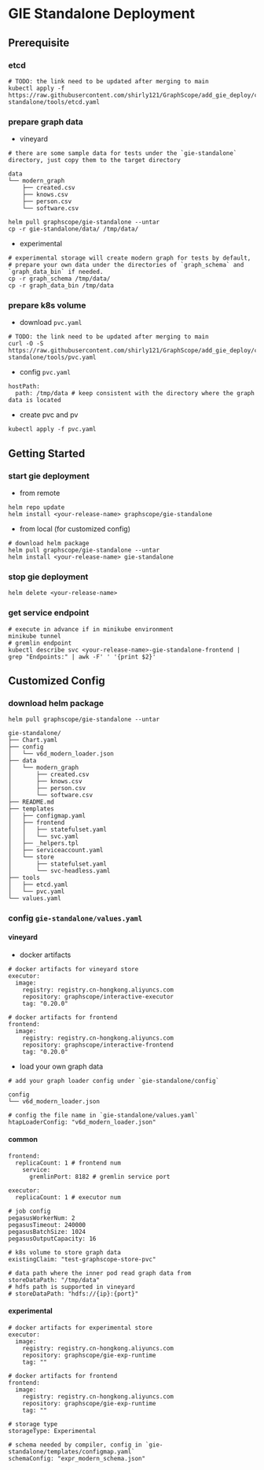 # GIE Standalone Deployment
## Prerequisite
### etcd
```
# TODO: the link need to be updated after merging to main
kubectl apply -f https://raw.githubusercontent.com/shirly121/GraphScope/add_gie_deploy/charts/gie-standalone/tools/etcd.yaml
```
### prepare graph data
- vineyard
```
# there are some sample data for tests under the `gie-standalone` directory, just copy them to the target directory

data
└── modern_graph
    ├── created.csv
    ├── knows.csv
    ├── person.csv
    └── software.csv

helm pull graphscope/gie-standalone --untar
cp -r gie-standalone/data/ /tmp/data/
```
- experimental
```
# experimental storage will create modern graph for tests by default,
# prepare your own data under the directories of `graph_schema` and `graph_data_bin` if needed.
cp -r graph_schema /tmp/data/
cp -r graph_data_bin /tmp/data
```
### prepare k8s volume
- download `pvc.yaml`
```
# TODO: the link need to be updated after merging to main
curl -O -S https://raw.githubusercontent.com/shirly121/GraphScope/add_gie_deploy/charts/gie-standalone/tools/pvc.yaml
```
- config `pvc.yaml`
```
hostPath:
  path: /tmp/data # keep consistent with the directory where the graph data is located
```
- create pvc and pv
```
kubectl apply -f pvc.yaml
```
## Getting Started
### start gie deployment
- from remote
```
helm repo update
helm install <your-release-name> graphscope/gie-standalone
```
- from local (for customized config)
```
# download helm package
helm pull graphscope/gie-standalone --untar
helm install <your-release-name> gie-standalone
```
### stop gie deployment
```
helm delete <your-release-name>
```
### get service endpoint
```
# execute in advance if in minikube environment
minikube tunnel 
# gremlin endpoint
kubectl describe svc <your-release-name>-gie-standalone-frontend | grep "Endpoints:" | awk -F' ' '{print $2}'
```
## Customized Config
### download helm package
```
helm pull graphscope/gie-standalone --untar 

gie-standalone/
├── Chart.yaml
├── config
│   └── v6d_modern_loader.json
├── data
│   └── modern_graph
│       ├── created.csv
│       ├── knows.csv
│       ├── person.csv
│       └── software.csv
├── README.md
├── templates
│   ├── configmap.yaml
│   ├── frontend
│   │   ├── statefulset.yaml
│   │   └── svc.yaml
│   ├── _helpers.tpl
│   ├── serviceaccount.yaml
│   └── store
│       ├── statefulset.yaml
│       └── svc-headless.yaml
├── tools
│   ├── etcd.yaml
│   └── pvc.yaml
└── values.yaml
```
### config `gie-standalone/values.yaml`
#### vineyard
- docker artifacts
```
# docker artifacts for vineyard store
executor:
  image:
    registry: registry.cn-hongkong.aliyuncs.com
    repository: graphscope/interactive-executor
    tag: "0.20.0"

# docker artifacts for frontend
frontend:
  image:
    registry: registry.cn-hongkong.aliyuncs.com
    repository: graphscope/interactive-frontend
    tag: "0.20.0"
```
- load your own graph data
```
# add your graph loader config under `gie-standalone/config`

config
└── v6d_modern_loader.json

# config the file name in `gie-standalone/values.yaml`
htapLoaderConfig: "v6d_modern_loader.json" 
```
#### common
```
frontend:
  replicaCount: 1 # frontend num
    service:
      gremlinPort: 8182 # gremlin service port
    
executor:
  replicaCount: 1 # executor num

# job config
pegasusWorkerNum: 2
pegasusTimeout: 240000
pegasusBatchSize: 1024
pegasusOutputCapacity: 16

# k8s volume to store graph data
existingClaim: "test-graphscope-store-pvc"

# data path where the inner pod read graph data from
storeDataPath: "/tmp/data"
# hdfs path is supported in vineyard
# storeDataPath: "hdfs://{ip}:{port}"
```
#### experimental
```
# docker artifacts for experimental store
executor:
  image:
    registry: registry.cn-hongkong.aliyuncs.com
    repository: graphscope/gie-exp-runtime
    tag: ""

# docker artifacts for frontend
frontend:
  image:
    registry: registry.cn-hongkong.aliyuncs.com
    repository: graphscope/gie-exp-runtime
    tag: ""
 
# storage type
storageType: Experimental

# schema needed by compiler, config in `gie-standalone/templates/configmap.yaml`
schemaConfig: "expr_modern_schema.json"
```
